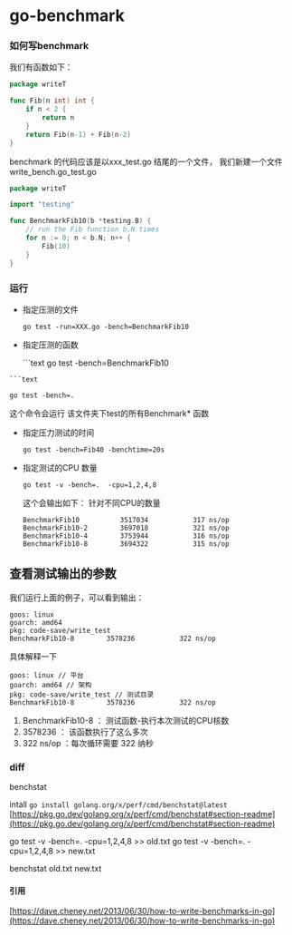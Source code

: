
# go-benchmark

### 如何写benchmark

我们有函数如下：

```go
package writeT

func Fib(n int) int {
    if n < 2 {
        return n
    }
    return Fib(n-1) + Fib(n-2)
}
```

benchmark 的代码应该是以xxx\_test.go 结尾的一个文件， 我们新建一个文件 write\_bench.go\_test.go

```go
package writeT

import "testing"

func BenchmarkFib10(b *testing.B) {
    // run the Fib function b.N times
    for n := 0; n < b.N; n++ {
        Fib(10)
    }
}
```

### 运行

* 指定压测的文件

  ```text
  go test -run=XXX.go -bench=BenchmarkFib10
  ```

* 指定压测的函数

  \`\`\`text go test -bench=BenchmarkFib10

```text
```text

go test -bench=.
```

这个命令会运行 该文件夹下test的所有Benchmark\* 函数

* 指定压力测试的时间

  ```text
  go test -bench=Fib40 -benchtime=20s
  ```

* 指定测试的CPU 数量

  ```text
  go test -v -bench=.  -cpu=1,2,4,8
  ```

  这个会输出如下： 针对不同CPU的数量

  ```text
  BenchmarkFib10          3517034           317 ns/op
  BenchmarkFib10-2        3697018           321 ns/op
  BenchmarkFib10-4        3753944           316 ns/op
  BenchmarkFib10-8        3694322           315 ns/op
  ```

## 查看测试输出的参数

我们运行上面的例子，可以看到输出：

```text
goos: linux
goarch: amd64
pkg: code-save/write_test
BenchmarkFib10-8        3578236           322 ns/op
```

具体解释一下

```text
goos: linux // 平台
goarch: amd64 // 架构
pkg: code-save/write_test // 测试目录
BenchmarkFib10-8        3578236           322 ns/op
```

1. BenchmarkFib10-8 ： 测试函数-执行本次测试的CPU核数 
2. 3578236 ： 该函数执行了这么多次
3. 322 ns/op ：每次循环需要 322 纳秒


### diff
benchstat



intall ```go install golang.org/x/perf/cmd/benchstat@latest ```
[https://pkg.go.dev/golang.org/x/perf/cmd/benchstat#section-readme](https://pkg.go.dev/golang.org/x/perf/cmd/benchstat#section-readme)

go test -v -bench=.  -cpu=1,2,4,8 >> old.txt
go test -v -bench=.  -cpu=1,2,4,8 >> new.txt

benchstat old.txt new.txt

#### 引用

[https://dave.cheney.net/2013/06/30/how-to-write-benchmarks-in-go](https://dave.cheney.net/2013/06/30/how-to-write-benchmarks-in-go)

